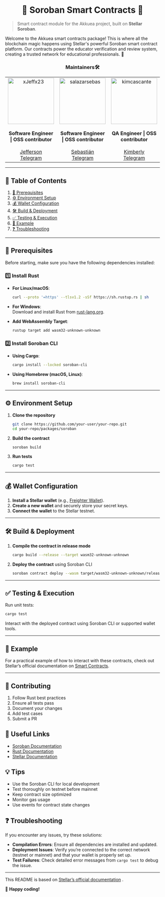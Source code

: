 <h1 align="center">🌌 Soroban Smart Contracts 🌌 </h1>

> Smart contract module for the Akkuea project, built on **Stellar Soroban**.

Welcome to the Akkuea smart contracts package! This is where all the blockchain magic happens using Stellar's powerful Soroban smart contract platform. Our contracts power the educator verification and review system, creating a trusted network for educational professionals. 🚀

<h3 align="center"> Maintainers🛠️ </h3>
<table align="center">
  <tr>
    <td align="center">
      <img src="https://github.com/xJeffx23.webp" alt="xJeffx23" width="150" />
      <br /><br />
      <strong>Software Engineer | OSS contributor</strong>
      <br /><br />
      <a href="https://github.com/xJeffx23" target="_blank">Jefferson</a>
      <br />
      <a href="https://t.me/xJeffx23" target="_blank">Telegram</a>
    </td>
    <td align="center">
      <img src="https://github.com/salazarsebas.webp" alt="salazarsebas" width="150" />
      <br /><br />
      <strong>Software Engineer | OSS contributor</strong>
      <br /><br />
      <a href="https://github.com/salazarsebas" target="_blank">Sebastián</a>
      <br />
      <a href="https://t.me/salazarsebas" target="_blank">Telegram</a>
    </td>
    <td align="center">
      <img src="https://github.com/kimcascante.webp" alt="kimcascante" width="150" />
      <br /><br />
      <strong>QA Engineer | OSS contributor</strong>
      <br /><br />
      <a href="https://github.com/kimcascante" target="_blank">Kimberly</a>
      <br />
      <a href="https://t.me/kimcascante" target="_blank">Telegram</a>
    </td>
  </tr>
</table>

---

## 📖 Table of Contents

1. [🔧 Prerequisites](#-prerequisites)
2. [⚙️ Environment Setup](#%EF%B8%8F-environment-setup)
3. [💰 Wallet Configuration](#-wallet-configuration)
4. [🛠️ Build & Deployment](#%EF%B8%8F-build--deployment)
5. [✅ Testing & Execution](#-testing--execution)
6. [📌 Example](#-example)
7. [❓ Troubleshooting](#-troubleshooting)

---

## 🔧 Prerequisites

Before starting, make sure you have the following dependencies installed:

### 1️⃣ Install Rust

- **For Linux/macOS**:

  ```bash
  curl --proto '=https' --tlsv1.2 -sSf https://sh.rustup.rs | sh
  ```

- **For Windows**:  
  Download and install Rust from [rust-lang.org](https://www.rust-lang.org/).

- **Add WebAssembly Target**:

  ```bash
  rustup target add wasm32-unknown-unknown
  ```

### 2️⃣ Install Soroban CLI

- **Using Cargo**:

  ```bash
  cargo install --locked soroban-cli
  ```

- **Using Homebrew (macOS, Linux)**:

  ```bash
  brew install soroban-cli
  ```

---

## ⚙️ Environment Setup

1. **Clone the repository**

   ```bash
   git clone https://github.com/your-user/your-repo.git
   cd your-repo/packages/soroban
   ```

2. **Build the contract**

   ```bash
   soroban build
   ```

3. **Run tests**

   ```bash
   cargo test
   ```

---

## 💰 Wallet Configuration

1. **Install a Stellar wallet** (e.g., [Freighter Wallet](https://www.freighter.app/)).
2. **Create a new wallet** and securely store your secret keys.
3. **Connect the wallet** to the Stellar testnet.

---

## 🛠️ Build & Deployment

1. **Compile the contract in release mode**

   ```bash
   cargo build --release --target wasm32-unknown-unknown
   ```

2. **Deploy the contract** using Soroban CLI

   ```bash
   soroban contract deploy --wasm target/wasm32-unknown-unknown/release/your_contract.wasm
   ```

---

## ✅ Testing & Execution

Run unit tests:

```bash
cargo test
```

Interact with the deployed contract using Soroban CLI or supported wallet tools.

---

## 📌 Example

For a practical example of how to interact with these contracts, check out Stellar’s official documentation on [Smart Contracts](https://developers.stellar.org/docs/build/smart-contracts/getting-started/setup).

---

## 🤝 Contributing

1. Follow Rust best practices
2. Ensure all tests pass
3. Document your changes
4. Add test cases
5. Submit a PR

## 🔗 Useful Links

- [Soroban Documentation](https://soroban.stellar.org)
- [Rust Documentation](https://doc.rust-lang.org)
- [Stellar Documentation](https://developers.stellar.org)

## 💡 Tips

- Use the Soroban CLI for local development
- Test thoroughly on testnet before mainnet
- Keep contract size optimized
- Monitor gas usage
- Use events for contract state changes

## ❓ Troubleshooting

If you encounter any issues, try these solutions:

- **Compilation Errors**: Ensure all dependencies are installed and updated.
- **Deployment Issues**: Verify you’re connected to the correct network (testnet or mainnet) and that your wallet is properly set up.
- **Test Failures**: Check detailed error messages from `cargo test` to debug the issue.

---

This README is based on [Stellar’s official documentation](https://developers.stellar.org/docs/build/smart-contracts/getting-started/setup) .

🚀 **Happy coding!**
